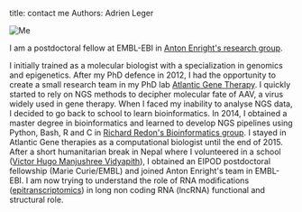 title: contact me 
Authors: Adrien Leger

![Me]({filename}/images/avatar_small.png)

I am a postdoctoral fellow at EMBL-EBI in [Anton Enright's research group](http://www.ebi.ac.uk/research/enright).

I initially trained as a molecular biologist with a specialization in genomics and epigenetics. After my PhD defence in 2012, I had the opportunity to create a small research team in my PhD lab [Atlantic Gene Therapy](http://www.atlantic-gene-therapies.fr/en/). I quickly started to rely on NGS methods to decipher molecular fate of AAV, a virus widely used in gene therapy. When I faced my inability to analyse NGS data, I decided to go back to school to learn bioinformatics. In 2014, I obtained a master degree in bioinformatics and learned to develop NGS pipelines using Python, Bash, R and C in [Richard Redon's Bioinformatics group](http://www.sfrsante.univ-nantes.fr/07305895/0/fiche___pagelibre/&RH=IFR26). I stayed in Atlantic Gene therapies as a computational biologist until the end of 2015. After a short humanitarian break in Nepal where I volunteered in a school ([Victor Hugo Manjushree Vidyapith](https://vhmavi.wordpress.com/)), I obtained an EIPOD postdoctoral fellowship (Marie Curie/EMBL) and joined Anton Enright's team in EMBL-EBI. I am now trying to understand the role of RNA modifications ([epitranscriptomics](https://en.wikipedia.org/wiki/Epitranscriptomics)) in long non coding RNA (lncRNA) functional and structural role.
